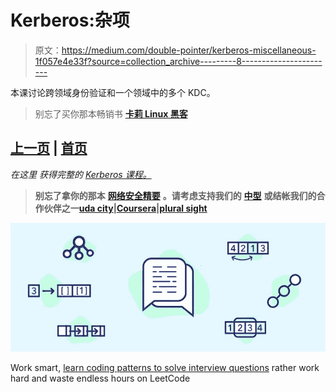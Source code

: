 # Kerberos:杂项

> 原文：<https://medium.com/double-pointer/kerberos-miscellaneous-1f057e4e33f?source=collection_archive---------8----------------------->

本课讨论跨领域身份验证和一个领域中的多个 KDC。

> 别忘了买你那本畅销书 [**卡莉 Linux 黑客**](https://amzn.to/3K4hQzp)

## [上一页](https://bit.ly/3KsvhX6) | [首页](https://bit.ly/3CoSIO2)

*在这里* *获得完整的* [*Kerberos 课程。*](https://bit.ly/3vL8qSy)

> **别忘了拿你的那本** [**网络安全精要**](https://amzn.to/3BFWeEI) **。请考虑支持我们的** [**中型**](https://bit.ly/3OvimpR) **或结帐我们的合作伙伴之一**[**uda city**](https://bit.ly/3JIpvl4)**|**[**Coursera**](https://imp.i384100.net/zaYBB0)**|**[**plural sight**](https://pluralsight.pxf.io/Ao7GGK)

[![](img/376855fe158c3affbd9870f21626ac01.png)](https://bit.ly/3agTSNt)

Work smart, [learn coding patterns to solve interview questions](https://bit.ly/3agTSNt) rather work hard and waste endless hours on LeetCode